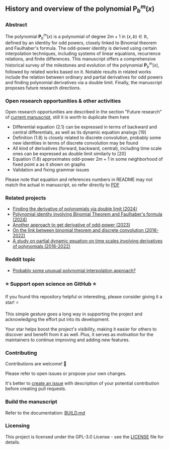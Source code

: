 ## History and overview of the polynomial $\mathbf{P}^m_b(x)$

### Abstract

The polynomial $\mathbf{P}^m_b(x)$ is a polynomial of degree $2m+1$ in $(x,b) \in \mathbb{R}$,
defined by an identity for odd powers, closely linked to Binomial theorem and Faulhaber's formula.
The odd-power identity is derived using certain interpolation techniques,
including systems of linear equations, recurrence relations, and finite differences.
This manuscript offers a comprehensive historical survey of the milestones and evolution
of the polynomial $\mathbf{P}^m_b(x)$, followed by related works based on it.
Notable results in related works include the relation between ordinary and partial derivatives
for odd powers and finding polynomial derivatives via a double limit.
Finally, the manuscript proposes future research directions.

### Open research opportunities & other activities

Open research opportunities are described in the section "Future research" of
[current manuscript](https://kolosovpetro.github.io/pdf/HistoryAndOverviewOfPolynomialP.pdf),
still it is worth to duplicate them here

- Differential equation (2.1) can be expressed in terms of backward and central differentials,
  as well as its dynamic equation analogs [19]
- Definition (1.8) is closely related to discrete convolution, probably some new identities
  in terms of discrete convolution may be found
- All kind of derivatives (forward, backward, central), including time scale ones can be
  expressed as double limit similarly to [20]
- Equation (1.8) approximates odd-power $2m+1$ in some neighborhood of fixed point
  a as it shown on graphs
- Validation and fixing grammar issues

Please note that equation and references numbers in README may not match the actual in manuscript,
so refer directly to [PDF](https://kolosovpetro.github.io/pdf/HistoryAndOverviewOfPolynomialP.pdf)

### Related projects

- [Finding the derivative of polynomials via double limit (2024)](https://github.com/kolosovpetro/FindingTheDerivativeOfPolynomialsViaDoubleLimit)
- [Polynomial identity involving Binomial Theorem and Faulhaber's formula (2024)](https://github.com/kolosovpetro/PolynomialIdentityInvolvingBTandFaulhaber)
- [Another approach to get derivative of odd-power (2023)](https://github.com/kolosovpetro/AnotherApproachToGetDerivativeOfOddPower)
- [On the link between binomial theorem and discrete convolution (2016-2022)](https://github.com/kolosovpetro/OnTheBinomialTheoremAndDiscreteConvolution)
- [A study on partial dynamic equation on time scales involving derivatives of polynomials (2016-2022)](https://github.com/kolosovpetro/AStudyOnDynamicEquations)

### Reddit topic

- [Probably some unusual polynomial interpolation approach?](https://www.reddit.com/r/math/comments/1afo1y3/probably_some_unusual_polynomial_interpolation/)

### ⭐ Support open science on GitHub ⭐

If you found this repository helpful or interesting, please consider giving it a star! ⭐

This simple gesture goes a long way in supporting the project and acknowledging the effort put into its development.

Your star helps boost the project's visibility, making it easier for others to discover and benefit from it as well.
Plus, it serves as motivation for the maintainers to continue improving and adding new features.

### Contributing

Contributions are welcome! 🎉

Please refer to open issues or propose your own changes.

It's better to [create an issue](https://github.com/kolosovpetro/HistoryAndOverviewOfPolynomialP/issues/new)
with description of your potential contribution before creating pull requests.

### Build the manuscript

Refer to the documentation: [BUILD.md](BUILD.md)

### Licensing

This project is licensed under the GPL-3.0 License - see the [LICENSE](LICENSE) file for details.
